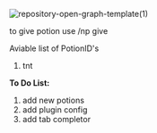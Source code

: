![repository-open-graph-template(1)](https://user-images.githubusercontent.com/75623091/218827035-9fbabf84-c090-413b-ac89-78fc752b0704.png)

to give potion use /np give <PlayerName> <PotionID>

Aviable list of PotionID's
1. tnt

<b>To Do List:</b>
1. add new potions
2. add plugin config
3. add tab completor
